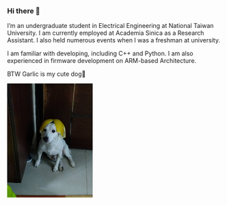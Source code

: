 ### Hi there 👋

I’m an undergraduate student in Electrical Engineering at National Taiwan University. I am currently employed at Academia Sinica as a Research Assistant. I also held numerous events when I was a freshman at university.

I am familiar with developing, including C++ and Python. I am also experienced in firmware development on ARM-based Architecture.

BTW Garlic is my cute dog🐶

<img src="images/Garlic.JPG" width="200"/>

<!--
Here are some ideas to get you started:

- 🔭 I’m currently working on ...
- 🌱 I’m currently learning ...
- 👯 I’m looking to collaborate on ...
- 🤔 I’m looking for help with ...
- 💬 Ask me about ...
- 📫 How to reach me: ...
- 😄 Pronouns: ...
- ⚡ Fun fact: ...
-->

